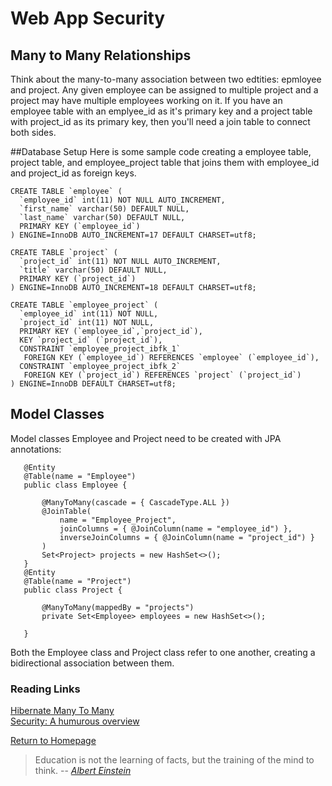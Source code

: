 # Web App Security

## Many to Many Relationships
Think about the many-to-many association between two edtities: epmloyee and project.
Any given employee can be assigned to multiple project and a project may 
have multiple employees working on it.  If you have an employee table with an emplyee_id
as it's primary key and a project table with project_id as its primary key, then you'll
need a join table to connect both sides.  

##Database Setup
Here is some sample code creating a employee table, project table, and
employee_project table that joins them with employee_id and project_id as 
foreign keys.  
```
CREATE TABLE `employee` (
  `employee_id` int(11) NOT NULL AUTO_INCREMENT,
  `first_name` varchar(50) DEFAULT NULL,
  `last_name` varchar(50) DEFAULT NULL,
  PRIMARY KEY (`employee_id`)
) ENGINE=InnoDB AUTO_INCREMENT=17 DEFAULT CHARSET=utf8;
 
CREATE TABLE `project` (
  `project_id` int(11) NOT NULL AUTO_INCREMENT,
  `title` varchar(50) DEFAULT NULL,
  PRIMARY KEY (`project_id`)
) ENGINE=InnoDB AUTO_INCREMENT=18 DEFAULT CHARSET=utf8;
 
CREATE TABLE `employee_project` (
  `employee_id` int(11) NOT NULL,
  `project_id` int(11) NOT NULL,
  PRIMARY KEY (`employee_id`,`project_id`),
  KEY `project_id` (`project_id`),
  CONSTRAINT `employee_project_ibfk_1` 
   FOREIGN KEY (`employee_id`) REFERENCES `employee` (`employee_id`),
  CONSTRAINT `employee_project_ibfk_2` 
   FOREIGN KEY (`project_id`) REFERENCES `project` (`project_id`)
) ENGINE=InnoDB DEFAULT CHARSET=utf8;
``` 
## Model Classes
 Model classes Employee and Project need to be created with JPA annotations:
 ``` 
    @Entity
    @Table(name = "Employee")
    public class Employee { 
     
        @ManyToMany(cascade = { CascadeType.ALL })
        @JoinTable(
            name = "Employee_Project", 
            joinColumns = { @JoinColumn(name = "employee_id") }, 
            inverseJoinColumns = { @JoinColumn(name = "project_id") }
        )
        Set<Project> projects = new HashSet<>();
    }
    @Entity
    @Table(name = "Project")
    public class Project {    
     
        @ManyToMany(mappedBy = "projects")
        private Set<Employee> employees = new HashSet<>();
        
    }
```
Both the Employee class and Project class refer to one another, creating
a bidirectional association between them.  



### Reading Links
[Hibernate Many To Many](https://www.baeldung.com/hibernate-many-to-many) <br>
[Security: A humurous overview](https://scholar.harvard.edu/files/mickens/files/thisworldofours.pdf) <br>


[Return to Homepage](https://claudiobailon.github.io/reading-notes/401.html)


 
>Education is not the learning of facts,
>but the training of the mind to think.
> -- <cite>[Albert Einstein][1]</cite>

[1]:https://www.goodreads.com/quotes/6137386-education-is-not-the-learning-of-facts-but-the-training 